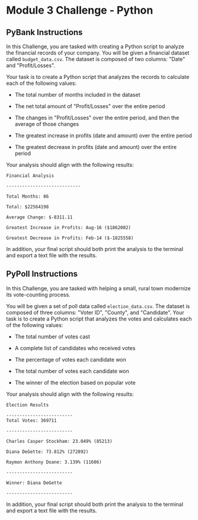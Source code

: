 # Module 3 Challenge - Python


## PyBank Instructions

In this Challenge, you are tasked with creating a Python script to analyze the financial records of your company. You will be given a financial dataset called <code>budget_data.csv</code>. The dataset is composed of two columns: "Date" and "Profit/Losses".

Your task is to create a Python script that analyzes the records to calculate each of the following values:

- The total number of months included in the dataset

- The net total amount of "Profit/Losses" over the entire period

- The changes in "Profit/Losses" over the entire period, and then the average of those changes

- The greatest increase in profits (date and amount) over the entire period

- The greatest decrease in profits (date and amount) over the entire period

Your analysis should align with the following results:

	Financial Analysis
	
	----------------------------
	
	Total Months: 86
	
	Total: $22564198
	
	Average Change: $-8311.11
	
	Greatest Increase in Profits: Aug-16 ($1862002)
	
	Greatest Decrease in Profits: Feb-14 ($-1825558)

In addition, your final script should both print the analysis to the terminal and export a text file with the results.

## PyPoll Instructions

In this Challenge, you are tasked with helping a small, rural town modernize its vote-counting process.

You will be given a set of poll data called <code>election_data.csv</code>. The dataset is composed of three columns: "Voter ID", "County", and "Candidate". Your task is to create a Python script that analyzes the votes and calculates each of the following values:

- The total number of votes cast

- A complete list of candidates who received votes

- The percentage of votes each candidate won

- The total number of votes each candidate won

- The winner of the election based on popular vote



Your analysis should align with the following results:

	Election Results
	
	-------------------------
	Total Votes: 369711
	
	-------------------------
	
	Charles Casper Stockham: 23.049% (85213)
	
	Diana DeGette: 73.812% (272892)
	
	Raymon Anthony Doane: 3.139% (11606)
	
	-------------------------
	
	Winner: Diana DeGette
	
	-------------------------

In addition, your final script should both print the analysis to the terminal and export a text file with the results.
